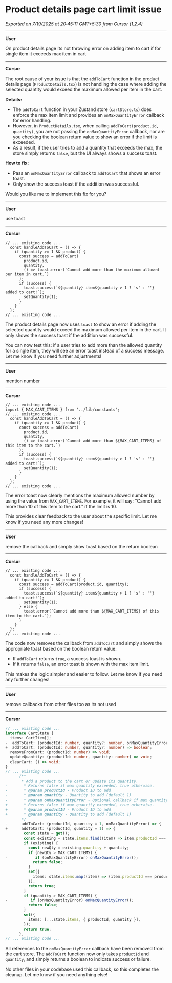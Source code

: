 # Product details page cart limit issue
_Exported on 7/19/2025 at 20:45:11 GMT+5:30 from Cursor (1.2.4)_

---

**User**

On product details page
Its not throwing error on adding item to cart if for single item it exceeds max item in cart



---

**Cursor**

The root cause of your issue is that the `addToCart` function in the product details page (`ProductDetails.tsx`) is not handling the case where adding the selected quantity would exceed the maximum allowed per item in the cart.

**Details:**
- The `addToCart` function in your Zustand store (`cartStore.ts`) does enforce the max item limit and provides an `onMaxQuantityError` callback for error handling.
- However, in `ProductDetails.tsx`, when calling `addToCart(product.id, quantity)`, you are not passing the `onMaxQuantityError` callback, nor are you checking the boolean return value to show an error if the limit is exceeded.
- As a result, if the user tries to add a quantity that exceeds the max, the store simply returns `false`, but the UI always shows a success toast.

**How to fix:**
- Pass an `onMaxQuantityError` callback to `addToCart` that shows an error toast.
- Only show the success toast if the addition was successful.

Would you like me to implement this fix for you?

---

**User**

use toast

---

**Cursor**

```typescriptreact
// ... existing code ...
  const handleAddToCart = () => {
    if (quantity >= 1 && product) {
      const success = addToCart(
        product.id,
        quantity,
        () => toast.error(`Cannot add more than the maximum allowed per item in cart.`)
      );
      if (success) {
        toast.success(`${quantity} item${quantity > 1 ? 's' : ''} added to cart!`);
        setQuantity(1);
      }
    }
  };
// ... existing code ...
```

The product details page now uses `toast` to show an error if adding the selected quantity would exceed the maximum allowed per item in the cart. It only shows the success toast if the addition was successful.

You can now test this: if a user tries to add more than the allowed quantity for a single item, they will see an error toast instead of a success message. Let me know if you need further adjustments!

---

**User**

mention number

---

**Cursor**

```typescriptreact
// ... existing code ...
import { MAX_CART_ITEMS } from '../lib/constants';
// ... existing code ...
  const handleAddToCart = () => {
    if (quantity >= 1 && product) {
      const success = addToCart(
        product.id,
        quantity,
        () => toast.error(`Cannot add more than ${MAX_CART_ITEMS} of this item to the cart.`)
      );
      if (success) {
        toast.success(`${quantity} item${quantity > 1 ? 's' : ''} added to cart!`);
        setQuantity(1);
      }
    }
  };
// ... existing code ...
```

The error toast now clearly mentions the maximum allowed number by using the value from `MAX_CART_ITEMS`. For example, it will say: "Cannot add more than 10 of this item to the cart." if the limit is 10.

This provides clear feedback to the user about the specific limit. Let me know if you need any more changes!

---

**User**

remove the callback and simply show toast based on the return boolean 

---

**Cursor**

```typescriptreact
// ... existing code ...
  const handleAddToCart = () => {
    if (quantity >= 1 && product) {
      const success = addToCart(product.id, quantity);
      if (success) {
        toast.success(`${quantity} item${quantity > 1 ? 's' : ''} added to cart!`);
        setQuantity(1);
      } else {
        toast.error(`Cannot add more than ${MAX_CART_ITEMS} of this item to the cart.`);
      }
    }
  };
// ... existing code ...
```

The code now removes the callback from `addToCart` and simply shows the appropriate toast based on the boolean return value:

- If `addToCart` returns `true`, a success toast is shown.
- If it returns `false`, an error toast is shown with the max item limit.

This makes the logic simpler and easier to follow. Let me know if you need any further changes!

---

**User**

remove callbacks from other files too as its not used

---

**Cursor**

```typescript
// ... existing code ...
interface CartState {
  items: CartItem[];
-  addToCart: (productId: number, quantity?: number, onMaxQuantityError?: () => void) => boolean;
+  addToCart: (productId: number, quantity?: number) => boolean;
  removeFromCart: (productId: number) => void;
  updateQuantity: (productId: number, quantity: number) => void;
  clearCart: () => void;
}
// ... existing code ...
      /**
       * Add a product to the cart or update its quantity.
-       * Returns false if max quantity exceeded, true otherwise.
-       * @param productId - Product ID to add
-       * @param quantity - Quantity to add (default 1)
-       * @param onMaxQuantityError - Optional callback if max quantity is exceeded
+       * Returns false if max quantity exceeded, true otherwise.
+       * @param productId - Product ID to add
+       * @param quantity - Quantity to add (default 1)
       */
-      addToCart: (productId, quantity = 1, onMaxQuantityError) => {
+      addToCart: (productId, quantity = 1) => {
        const state = get();
        const existing = state.items.find((item) => item.productId === productId);
        if (existing) {
          const newQty = existing.quantity + quantity;
          if (newQty > MAX_CART_ITEMS) {
-            if (onMaxQuantityError) onMaxQuantityError();
            return false;
          }
          set({
            items: state.items.map((item) => (item.productId === productId ? { ...item, quantity: newQty } : item)),
          });
          return true;
        }
        if (quantity > MAX_CART_ITEMS) {
-          if (onMaxQuantityError) onMaxQuantityError();
          return false;
        }
        set({
          items: [...state.items, { productId, quantity }],
        });
        return true;
      },
// ... existing code ...
```

All references to the `onMaxQuantityError` callback have been removed from the cart store. The `addToCart` function now only takes `productId` and `quantity`, and simply returns a boolean to indicate success or failure.

No other files in your codebase used this callback, so this completes the cleanup. Let me know if you need anything else!

